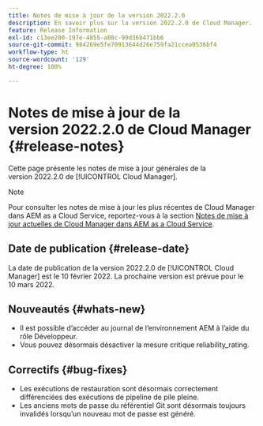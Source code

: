 ```yaml
---
title: Notes de mise à jour de la version 2022.2.0
description: En savoir plus sur la version 2022.2.0 de Cloud Manager.
feature: Release Information
exl-id: c13ee200-197e-4855-a08c-99d36b471bb6
source-git-commit: 984269e5fe70913644d26e759fa21ccea0536bf4
workflow-type: ht
source-wordcount: '129'
ht-degree: 100%

---
```


# Notes de mise à jour de la version 2022.2.0 de Cloud Manager {#release-notes}

Cette page présente les notes de mise à jour générales de la version 2022.2.0 de [!UICONTROL Cloud Manager].

>[!NOTE]
>
>Pour consulter les notes de mise à jour les plus récentes de Cloud Manager dans AEM as a Cloud Service, reportez-vous à la section [Notes de mise à jour actuelles de Cloud Manager dans AEM as a Cloud Service](https://experienceleague.adobe.com/fr/docs/experience-manager-cloud-service/content/release-notes/cloud-manager/current).

## Date de publication {#release-date}

La date de publication de la version 2022.2.0 de [!UICONTROL Cloud Manager] est le 10 février 2022. La prochaine version est prévue pour le 10 mars 2022.

## Nouveautés {#whats-new}

* Il est possible d’accéder au journal de l’environnement AEM à l’aide du rôle Développeur.
* Vous pouvez désormais désactiver la mesure critique reliability_rating.

## Correctifs {#bug-fixes}

* Les exécutions de restauration sont désormais correctement différenciées des exécutions de pipeline de pile pleine.
* Les anciens mots de passe du référentiel Git sont désormais toujours invalidés lorsqu’un nouveau mot de passe est généré.
